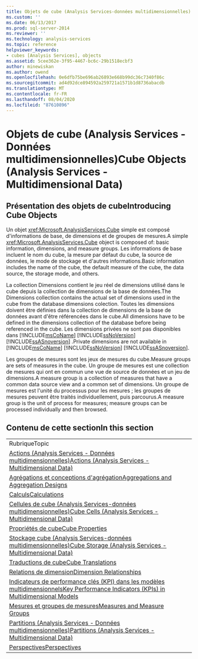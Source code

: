```yaml
---
title: Objets de cube (Analysis Services-données multidimensionnelles) | Microsoft Docs
ms.custom: ''
ms.date: 06/13/2017
ms.prod: sql-server-2014
ms.reviewer: ''
ms.technology: analysis-services
ms.topic: reference
helpviewer_keywords:
- cubes [Analysis Services], objects
ms.assetid: 5cee362e-3f95-4467-bc6c-29b1518ecbf3
author: minewiskan
ms.author: owend
ms.openlocfilehash: 0e6dfb75be696ab26893e668b99dc36c7340f86c
ms.sourcegitcommit: ad4d92dce894592a259721a1571b1d8736abacdb
ms.translationtype: MT
ms.contentlocale: fr-FR
ms.lasthandoff: 08/04/2020
ms.locfileid: "87610896"
---
```

# <a name="cube-objects-analysis-services---multidimensional-data"></a><span data-ttu-id="a90a7-102">Objets de cube (Analysis Services - Données multidimensionnelles)</span><span class="sxs-lookup"><span data-stu-id="a90a7-102">Cube Objects (Analysis Services - Multidimensional Data)</span></span>
    
## <a name="introducing-cube-objects"></a><span data-ttu-id="a90a7-103">Présentation des objets de cube</span><span class="sxs-lookup"><span data-stu-id="a90a7-103">Introducing Cube Objects</span></span>  
 <span data-ttu-id="a90a7-104">Un objet <xref:Microsoft.AnalysisServices.Cube> simple est composé d'informations de base, de dimensions et de groupes de mesures.</span><span class="sxs-lookup"><span data-stu-id="a90a7-104">A simple <xref:Microsoft.AnalysisServices.Cube> object is composed of: basic information, dimensions, and measure groups.</span></span> <span data-ttu-id="a90a7-105">Les informations de base incluent le nom du cube, la mesure par défaut du cube, la source de données, le mode de stockage et d'autres informations.</span><span class="sxs-lookup"><span data-stu-id="a90a7-105">Basic information includes the name of the cube, the default measure of the cube, the data source, the storage mode, and others.</span></span>  
  
 <span data-ttu-id="a90a7-106">La collection Dimensions contient le jeu réel de dimensions utilisé dans le cube depuis la collection de dimensions de la base de données.</span><span class="sxs-lookup"><span data-stu-id="a90a7-106">The Dimensions collection contains the actual set of dimensions used in the cube from the database dimensions colection.</span></span> <span data-ttu-id="a90a7-107">Toutes les dimensions doivent être définies dans la collection de dimensions de la base de données avant d'être référencées dans le cube.</span><span class="sxs-lookup"><span data-stu-id="a90a7-107">All dimensions have to be defined in the dimensions collection of the database before being referenced in the cube.</span></span> <span data-ttu-id="a90a7-108">Les dimensions privées ne sont pas disponibles dans [!INCLUDE[msCoName](../../includes/msconame-md.md)] [!INCLUDE[ssNoVersion](../../includes/ssnoversion-md.md)] [!INCLUDE[ssASnoversion](../../includes/ssasnoversion-md.md)] .</span><span class="sxs-lookup"><span data-stu-id="a90a7-108">Private dimensions are not available in [!INCLUDE[msCoName](../../includes/msconame-md.md)] [!INCLUDE[ssNoVersion](../../includes/ssnoversion-md.md)] [!INCLUDE[ssASnoversion](../../includes/ssasnoversion-md.md)].</span></span>  
  
 <span data-ttu-id="a90a7-109">Les groupes de mesures sont les jeux de mesures du cube.</span><span class="sxs-lookup"><span data-stu-id="a90a7-109">Measure groups are sets of measures in the cube.</span></span> <span data-ttu-id="a90a7-110">Un groupe de mesures est une collection de mesures qui ont en commun une vue de source de données et un jeu de dimensions.</span><span class="sxs-lookup"><span data-stu-id="a90a7-110">A measure group is a collection of measures that have a common data source view and a common set of dimensions.</span></span> <span data-ttu-id="a90a7-111">Un groupe de mesures est l'unité du processus pour les mesures ; les groupes de mesures peuvent être traités individuellement, puis parcourus.</span><span class="sxs-lookup"><span data-stu-id="a90a7-111">A measure group is the unit of process for measures; measure groups can be processed individually and then browsed.</span></span>  
  
## <a name="in-this-section"></a><span data-ttu-id="a90a7-112">Contenu de cette section</span><span class="sxs-lookup"><span data-stu-id="a90a7-112">In this section</span></span>  
  
|||  
|-|-|  
|<span data-ttu-id="a90a7-113">Rubrique</span><span class="sxs-lookup"><span data-stu-id="a90a7-113">Topic</span></span>||  
|[<span data-ttu-id="a90a7-114">Actions &#40;Analysis Services - Données multidimensionnelles&#41;</span><span class="sxs-lookup"><span data-stu-id="a90a7-114">Actions &#40;Analysis Services - Multidimensional Data&#41;</span></span>](../multidimensional-models/actions-analysis-services-multidimensional-data.md)||  
|[<span data-ttu-id="a90a7-115">Agrégations et conceptions d'agrégation</span><span class="sxs-lookup"><span data-stu-id="a90a7-115">Aggregations and Aggregation Designs</span></span>](aggregations-and-aggregation-designs.md)||  
|[<span data-ttu-id="a90a7-116">Calculs</span><span class="sxs-lookup"><span data-stu-id="a90a7-116">Calculations</span></span>](calculations.md)||  
|[<span data-ttu-id="a90a7-117">Cellules de cube &#40;Analysis Services-données multidimensionnelles&#41;</span><span class="sxs-lookup"><span data-stu-id="a90a7-117">Cube Cells &#40;Analysis Services - Multidimensional Data&#41;</span></span>](cube-cells-analysis-services-multidimensional-data.md)||  
|[<span data-ttu-id="a90a7-118">Propriétés de cube</span><span class="sxs-lookup"><span data-stu-id="a90a7-118">Cube Properties</span></span>](cube-properties-multidimensional-model-programming.md)||  
|[<span data-ttu-id="a90a7-119">Stockage cube &#40;Analysis Services-données multidimensionnelles&#41;</span><span class="sxs-lookup"><span data-stu-id="a90a7-119">Cube Storage &#40;Analysis Services - Multidimensional Data&#41;</span></span>](cube-storage-analysis-services-multidimensional-data.md)||  
|[<span data-ttu-id="a90a7-120">Traductions de cube</span><span class="sxs-lookup"><span data-stu-id="a90a7-120">Cube Translations</span></span>](cube-translations.md)||  
|[<span data-ttu-id="a90a7-121">Relations de dimension</span><span class="sxs-lookup"><span data-stu-id="a90a7-121">Dimension Relationships</span></span>](dimension-relationships.md)||  
|[<span data-ttu-id="a90a7-122">Indicateurs de performance clés &#40;KPI&#41; dans les modèles multidimensionnels</span><span class="sxs-lookup"><span data-stu-id="a90a7-122">Key Performance Indicators &#40;KPIs&#41; in Multidimensional Models</span></span>](../multidimensional-models/key-performance-indicators-kpis-in-multidimensional-models.md)||  
|[<span data-ttu-id="a90a7-123">Mesures et groupes de mesures</span><span class="sxs-lookup"><span data-stu-id="a90a7-123">Measures and Measure Groups</span></span>](../multidimensional-models/measures-and-measure-groups.md)||  
|[<span data-ttu-id="a90a7-124">Partitions &#40;Analysis Services - Données multidimensionnelles&#41;</span><span class="sxs-lookup"><span data-stu-id="a90a7-124">Partitions &#40;Analysis Services - Multidimensional Data&#41;</span></span>](partitions-analysis-services-multidimensional-data.md)||  
|[<span data-ttu-id="a90a7-125">Perspectives</span><span class="sxs-lookup"><span data-stu-id="a90a7-125">Perspectives</span></span>](perspectives.md)||  
  
  
